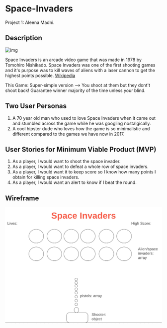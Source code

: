 # Space-Invaders
Project 1: Aleena Madni.

## Description
![img](http://www.uidownload.com/files/35/175/735/game-invader-space-invaders-space-invaders-icon.png)

Space Invaders is an arcade video game that was made in 1978 by Tomohiro Nishikado. Space Invaders was one of the first shooting games and it's purpose was to kill waves of aliens with a laser cannon to get the highest points possible. [Wikipedia](https://en.wikipedia.org/wiki/Space_Invaders)

This Game: Super-simple version --> You shoot at them but they dont't shoot back! Guarantee winner majority of the time unless your blind. 

## Two User Personas
1) A 70 year old man who used to love Space Invaders when it came out and stumbled across the game while he was googling nostalgically.
2) A cool hipster dude who loves how the game is so minimalistic and different compared to the games we have now in 2017.

## User Stories for Minimum Viable Product (MVP)
1) As a player, I would want to shoot the space invader.
2) As a player, I would want to defeat a whole row of space invaders.
3) As a player, I would want it to keep score so I know how many points I obtain for killing space invaders.
4) As a player, I would want an alert to know if I beat the round.

## Wireframe
![img](wireframe.jpg)
